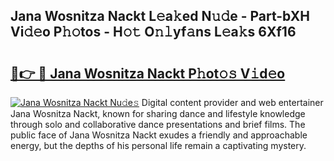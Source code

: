 ## Jana Wosnitza Nackt L𝚎a𝚔ed N𝚞𝚍e - Part-bXH Vi𝚍𝚎o P𝚑𝚘tos - H𝚘𝚝 O𝚗𝚕yf𝚊ns L𝚎a𝚔s 6Xf16

# <h2><a href="http://kf0fweg.oniu.top/?m=Jana+Wosnitza+Nackt">🔗👉 🔴 Jana Wosnitza Nackt P𝚑ot𝚘𝚜 V𝚒d𝚎o</a></h2>

[![Jana Wosnitza Nackt Nu𝚍e𝚜](https://i.imgur.com/0qMVB7G.gif)](http://kf0fweg.oniu.top/?m=Jana+Wosnitza+Nackt)
Digital content provider and web entertainer Jana Wosnitza Nackt, known for sharing dance and lifestyle knowledge through solo and collaborative dance presentations and brief films. The public face of Jana Wosnitza Nackt exudes a friendly and approachable energy, but the depths of his personal life remain a captivating mystery.  
